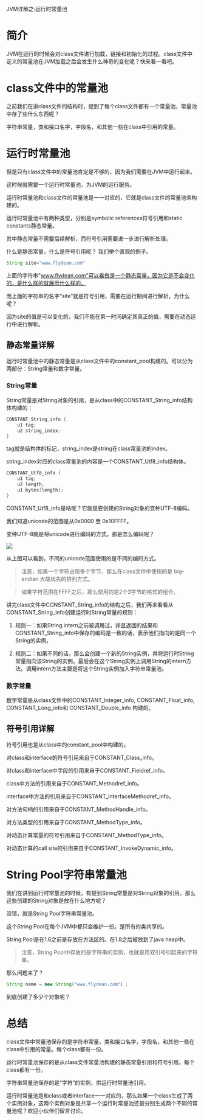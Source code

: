 JVM详解之:运行时常量池

# 简介

JVM在运行的时候会对class文件进行加载，链接和初始化的过程。class文件中定义的常量池在JVM加载之后会发生什么神奇的变化呢？快来看一看吧。

# class文件中的常量池

之前我们在讲class文件的结构时，提到了每个class文件都有一个常量池，常量池中存了些什么东西呢？

字符串常量，类和接口名字，字段名，和其他一些在class中引用的常量。

# 运行时常量池

但是只有class文件中的常量池肯定是不够的，因为我们需要在JVM中运行起来。

这时候就需要一个运行时常量池，为JVM的运行服务。

运行时常量池和class文件的常量池是一一对应的，它就是class文件的常量池来构建的。

运行时常量池中有两种类型，分别是symbolic references符号引用和static constants静态常量。

其中静态常量不需要后续解析，而符号引用需要进一步进行解析处理。

什么是静态常量，什么是符号引用呢？ 我们举个直观的例子。

~~~java
String site="www.flydean.com"
~~~

上面的字符串"www.flydean.com"可以看做是一个静态常量，因为它是不会变化的，是什么样的就展示什么样的。

而上面的字符串的名字“site”就是符号引用，需要在运行期间进行解析，为什么呢？

因为site的值是可以变化的，我们不能在第一时间确定其真正的值，需要在动态运行中进行解析。

## 静态常量详解

运行时常量池中的静态常量是从class文件中的constant_pool构建的。可以分为两部分：String常量和数字常量。

### String常量

String常量是对String对象的引用，是从class中的CONSTANT_String_info结构体构建的：

~~~java
CONSTANT_String_info {
    u1 tag;
    u2 string_index;
}
~~~

tag就是结构体的标记，string_index是string在class常量池的index。

string_index对应的class常量池的内容是一个CONSTANT_Utf8_info结构体。

~~~java
CONSTANT_Utf8_info {
    u1 tag;
    u2 length;
    u1 bytes[length];
}
~~~

CONSTANT_Utf8_info是啥呢？它就是要创建的String对象的变种UTF-8编码。

我们知道unicode的范围是从0x0000 至 0x10FFFF。

变种UTF-8就是将unicode进行编码的方式。那是怎么编码呢？

![](https://img-blog.csdnimg.cn/20200616183643720.png?x-oss-process=image/watermark,type_ZmFuZ3poZW5naGVpdGk,shadow_0,text_aHR0cDovL3d3dy5mbHlkZWFuLmNvbQ==,size_35,color_8F8F8F,t_70)

从上图可以看到，不同的unicode范围使用的是不同的编码方式。

> 注意，如果一个字符占用多个字节，那么在class文件中使用的是 big-endian 大端优先的排列方式。

> 如果字符范围在FFFF之后，那么使用的是2个3字节的格式的组合。

讲完class文件中CONSTANT_String_info的结构之后，我们再来看看从CONSTANT_String_info创建运行时String常量的规则：

1. 规则一：如果String.intern之前被调用过，并且返回的结果和CONSTANT_String_info中保存的编码是一致的话，表示他们指向的是同一个String的实例。

2. 规则二：如果不同的话，那么会创建一个新的String实例，并将运行时String常量指向该String的实例。最后会在这个String实例上调用String的intern方法。调用intern方法主要是将这个String实例加入字符串常量池。

### 数字常量

数字常量是从class文件中的CONSTANT_Integer_info, CONSTANT_Float_info, CONSTANT_Long_info和 CONSTANT_Double_info 构建的。

## 符号引用详解

符号引用也是从class中的constant_pool中构建的。

对class和interface的符号引用来自于CONSTANT_Class_info。

对class和interface中字段的引用来自于CONSTANT_Fieldref_info。

class中方法的引用来自于CONSTANT_Methodref_info。

interface中方法的引用来自于CONSTANT_InterfaceMethodref_info。

对方法句柄的引用来自于CONSTANT_MethodHandle_info。

对方法类型的引用来自于CONSTANT_MethodType_info。

对动态计算常量的符号引用来自于CONSTANT_MethodType_info。

对动态计算的call site的引用来自于CONSTANT_InvokeDynamic_info。

# String Pool字符串常量池

我们在讲到运行时常量池的时候，有提到String常量是对String对象的引用。那么这些创建的String对象是放在什么地方呢？

没错，就是String Pool字符串常量池。

这个String Pool在每个JVM中都只会维护一份。是所有的类共享的。

String Pool是在1.6之前是存放在方法区的。在1.8之后被放到了java heap中。

> 注意，String Pool中存放的是字符串的实例，也就是用双引号引起来的字符串。

那么问题来了？

~~~java
String name = new String("www.flydean.com"）;
~~~

到底创建了多少个对象呢？

# 总结

class文件中常量池保存的是字符串常量，类和接口名字，字段名，和其他一些在class中引用的常量。每个class都有一份。

运行时常量池保存的是从class文件常量池构建的静态常量引用和符号引用。每个class都有一份。

字符串常量池保存的是“字符”的实例，供运行时常量池引用。

运行时常量池是和class或者interface一一对应的，那么如果一个class生成了两个实例对象，这两个实例对象是共享一个运行时常量池还是分别生成两个不同的常量池呢？欢迎小伙伴们留言讨论。


